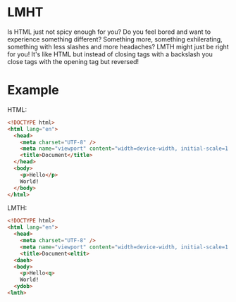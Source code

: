 # LMHT
Is HTML just not spicy enough for you? Do you feel bored and want to experience something different? Something more, something exhilerating, something with less slashes and more headaches?
LMTH might just be right for you! It's like HTML but instead of closing tags with a backslash you close tags with the opening tag but reversed!

# Example
HTML:
```html
<!DOCTYPE html>
<html lang="en">
  <head>
    <meta charset="UTF-8" />
    <meta name="viewport" content="width=device-width, initial-scale=1.0" />
    <title>Document</title>
  </head>
  <body>
    <p>Hello</p>
    World!
  </body>
</html>
```

LMTH:
```html
<!DOCTYPE html>
<html lang="en">
  <head>
    <meta charset="UTF-8" />
    <meta name="viewport" content="width=device-width, initial-scale=1.0" />
    <title>Document<eltit>
  <daeh>
  <body>
    <p>Hello<q>
    World!
  <ydob>
<lmth>
```
